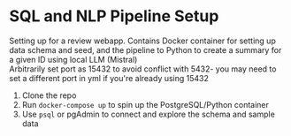 # SQL and NLP Pipeline Setup
Setting up for a review webapp.
Contains Docker container for setting up data schema and seed, and the pipeline to Python to create a summary for a given ID using local LLM (Mistral)    
Arbitrarily set port as 15432 to avoid conflict with 5432- you may need to set a different port in yml if you're already using 15432  


1. Clone the repo  
2. Run `docker-compose up` to spin up the PostgreSQL/Python container 
3. Use `psql` or pgAdmin to connect and explore the schema and sample data
